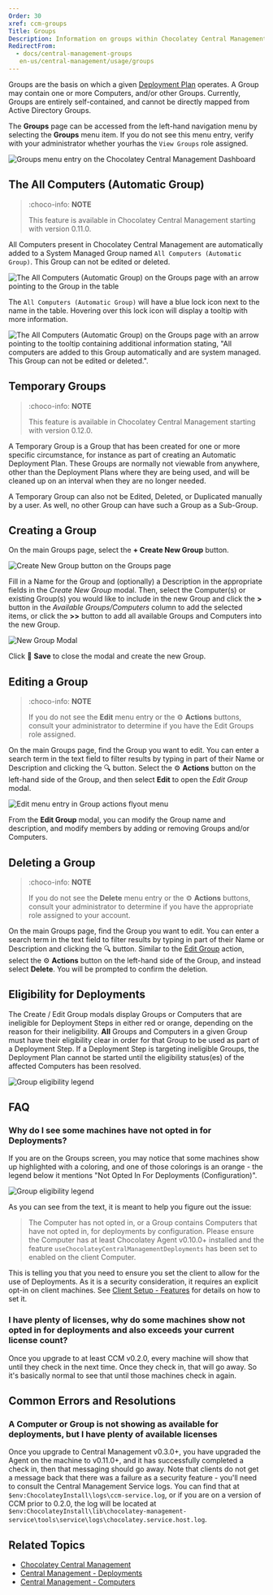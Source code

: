 ```yaml
---
Order: 30
xref: ccm-groups
Title: Groups
Description: Information on groups within Chocolatey Central Management
RedirectFrom:
  - docs/central-management-groups
   en-us/central-management/usage/groups
---
```


Groups are the basis on which a given [Deployment Plan](xref:ccm-deployments) operates.
A Group may contain one or more Computers, and/or other Groups.
Currently, Groups are entirely self-contained, and cannot be directly mapped from Active Directory Groups.

The **Groups** page can be accessed from the left-hand navigation menu by selecting the **Groups** menu item.
If you do not see this menu entry, verify with your administrator whether yourhas the `View Groups` role assigned.

![Groups menu entry on the Chocolatey Central Management Dashboard](/assets/images/groups/ccm-groups-menu.png)

## The All Computers (Automatic Group)

> :choco-info: **NOTE**
>
> This feature is available in Chocolatey Central Management starting with version 0.11.0.

All Computers present in Chocolatey Central Management are automatically added to a System Managed Group named `All Computers (Automatic Group)`. This Group can not be edited or deleted.

![The All Computers (Automatic Group) on the Groups page with an arrow pointing to the Group in the table](/assets/images/groups/ccm-groups-automatic-group-table-entry.png)

The `All Computers (Automatic Group)` will have a blue lock icon next to the name in the table. Hovering over this lock icon will display a tooltip with more information.

![The All Computers (Automatic Group) on the Groups page with an arrow pointing to the tooltip containing additional information stating, "All computers are added to this Group automatically and are system managed. This Group can not be edited or deleted.".](/assets/images/groups/ccm-groups-automatic-group-tooltip.png)

## Temporary Groups

> :choco-info: **NOTE**
>
> This feature is available in Chocolatey Central Management starting with version 0.12.0.  

A Temporary Group is a Group that has been created for one or more specific circumstance, for instance as part of creating an Automatic Deployment Plan.
These Groups are normally not viewable from anywhere, other than the Deployment Plans where they are being used, and will be cleaned up on an interval when they are no longer needed.

A Temporary Group can also not be Edited, Deleted, or Duplicated manually by a user. As well, no other Group can have such a Group as a Sub-Group.

## Creating a Group

On the main Groups page, select the **+ Create New Group** button.

![Create New Group button on the Groups page](/assets/images/groups/ccm-groups-new.png)

Fill in a Name for the Group and (optionally) a Description in the appropriate fields in the _Create New Group_ modal.
Then, select the Computer(s) or existing Group(s) you would like to include in the new Group and click the **>** button in the _Available Groups/Computers_ column to add the selected items, or click the **>>** button to add all available Groups and Computers into the new Group.

![New Group Modal](/assets/images/groups/ccm-groups-modal-new.png)

Click :floppy_disk: **Save** to close the modal and create the new Group.

## Editing a Group

> :choco-info: **NOTE**
>
> If you do not see the **Edit** menu entry or the :gear: **Actions** buttons, consult your administrator to determine if you have the Edit Groups role assigned.

On the main Groups page, find the Group you want to edit.
You can enter a search term in the text field to filter results by typing in part of their Name or Description and clicking the :mag: button.
Select the :gear: **Actions** button on the left-hand side of the Group, and then select **Edit** to open the _Edit Group_ modal.

![Edit menu entry in Group actions flyout menu](/assets/images/groups/ccm-groups-edit.png)

From the **Edit Group** modal, you can modify the Group name and description, and modify members by adding or removing Groups and/or Computers.

## Deleting a Group

> :choco-info: **NOTE**
>
> If you do not see the **Delete** menu entry or the :gear: **Actions** buttons, consult your administrator to determine if you have the appropriate role assigned to your account.

On the main Groups page, find the Group you want to edit.
You can enter a search term in the text field to filter results by typing in part of their Name or Description and clicking the :mag: button.
Similar to the [Edit Group](#editing-a-group) action, select the :gear: **Actions** button on the left-hand side of the Group, and instead select **Delete**.
You will be prompted to confirm the deletion.

## Eligibility for Deployments

The Create / Edit Group modals display Groups or Computers that are ineligible for Deployment Steps in either red or orange, depending on the reason for their ineligibility.
**All** Groups and Computers in a given Group must have their eligibility clear in order for that Group to be used as part of a Deployment Step.
If a Deployment Step is targeting ineligible Groups, the Deployment Plan cannot be started until the eligibility status(es) of the affected Computers has been resolved.

![Group eligibility legend](/assets/images/groups/ccm-groups-eligibility.png)

## FAQ

### Why do I see some machines have not opted in for Deployments?

If you are on the Groups screen, you may notice that some machines show up highlighted with a coloring, and one of those colorings is an orange - the legend below it mentions "Not Opted In For Deployments (Configuration)".

![Group eligibility legend](/assets/images/groups/ccm-groups-eligibility.png)

As you can see from the text, it is meant to help you figure out the issue:

> The Computer has not opted in, or a Group contains Computers that have not opted in, for deployments by configuration. Please ensure the Computer has at least Chocolatey Agent v0.10.0+ installed and the feature `useChocolateyCentralManagementDeployments` has been set to enabled on the client Computer.

This is telling you that you need to ensure you set the client to allow for the use of Deployments. As it is a security consideration, it requires an explicit opt-in on client machines. See [Client Setup - Features](xref:ccm-client#features) for details on how to set it.

### I have plenty of licenses, why do some machines show not opted in for deployments and also exceeds your current license count?

Once you upgrade to at least CCM v0.2.0, every machine will show that until they check in the next time. Once they check in, that will go away. So it's basically normal to see that until those machines check in again.

## Common Errors and Resolutions

### A Computer or Group is not showing as available for deployments, but I have plenty of available licenses

Once you upgrade to Central Management v0.3.0+, you have upgraded the Agent on the machine to v0.11.0+, and it has successfully completed a check in, then that messaging should go away. Note that clients do not get a message back that there was a failure as a security feature - you'll need to consult the Central Management Service logs. You can find that at `$env:ChocolateyInstall\logs\ccm-service.log`, or if you are on a version of CCM prior to 0.2.0, the log will be located at `$env:ChocolateyInstall\lib\chocolatey-management-service\tools\service\logs\chocolatey.service.host.log`.

## Related Topics

* [Chocolatey Central Management](xref:central-management)
* [Central Management - Deployments](xref:ccm-deployments)
* [Central Management - Computers](xref:ccm-computers)
